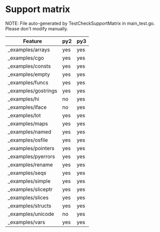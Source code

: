 # Support matrix

NOTE: File auto-generated by TestCheckSupportMatrix in main_test.go. Please
don't modify manually.

Feature |py2 | py3
--- | --- | ---
_examples/arrays | yes | yes
_examples/cgo | yes | yes
_examples/consts | yes | yes
_examples/empty | yes | yes
_examples/funcs | yes | yes
_examples/gostrings | yes | yes
_examples/hi | no | yes
_examples/iface | no | yes
_examples/lot | yes | yes
_examples/maps | yes | yes
_examples/named | yes | yes
_examples/osfile | yes | yes
_examples/pointers | yes | yes
_examples/pyerrors | yes | yes
_examples/rename | yes | yes
_examples/seqs | yes | yes
_examples/simple | yes | yes
_examples/sliceptr | yes | yes
_examples/slices | yes | yes
_examples/structs | yes | yes
_examples/unicode | no | yes
_examples/vars | yes | yes
